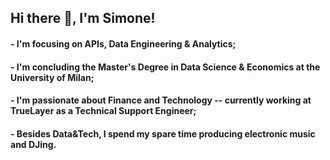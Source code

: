 ## Hi there 👋, I'm Simone!

#### - I'm focusing on APIs, Data Engineering & Analytics;
#### - I'm concluding the Master's Degree in Data Science & Economics at the University of Milan;
#### - I'm passionate about Finance and Technology -- currently working at TrueLayer as a Technical Support Engineer;
#### - Besides Data&Tech, I spend my spare time producing electronic music and DJing. 
